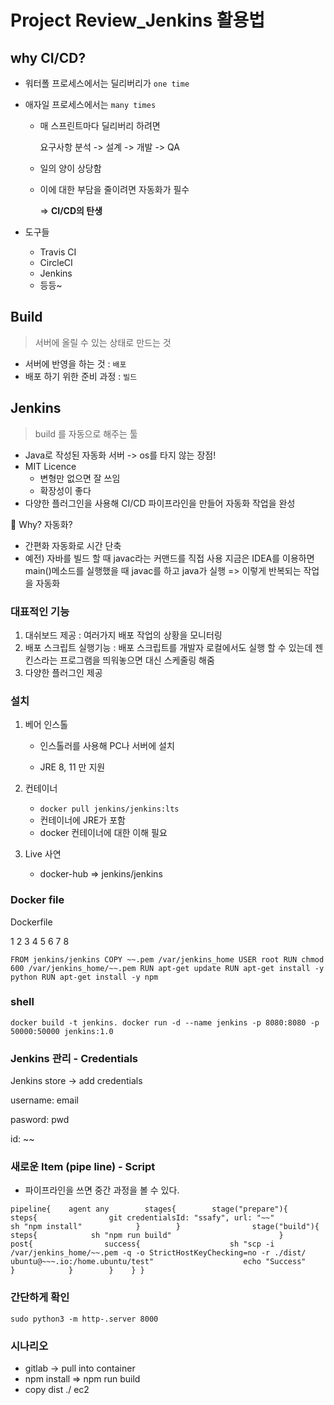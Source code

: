 # Project Review_Jenkins 활용법

## why CI/CD?

- 워터폴 프로세스에서는 딜리버리가 `one time`

- 애자일 프로세스에서는 `many times`

  - 매 스프린트마다 딜리버리 하려면

    요구사항 분석 -> 설계 -> 개발 -> QA

  - 일의 양이 상당함

  - 이에 대한 부담을 줄이려면 자동화가 필수

    => **CI/CD의 탄생**

- 도구들

  - Travis CI
  - CircleCI
  - Jenkins
  - 등등~

## Build
 > 서버에 올릴 수 있는 상태로 만드는 것
 - 서버에 반영을 하는 것 : `배포`
 - 배포 하기 위한 준비 과정 : `빌드`

## Jenkins
 > build 를 자동으로 해주는 툴

- Java로 작성된 자동화 서버 -> os를 타지 않는 장점!
- MIT Licence
  - 변형만 없으면 잘 쓰임
  - 확장성이 좋다
- 다양한 플러그인을 사용해 CI/CD 파이프라인을 만들어 자동화 작업을 완성

 🤔 Why? 자동화?
 - 간편화 자동화로 시간 단축
 - 예전) 자바를 빌드 할 때 javac라는 커맨드를 직접 사용 
   지금은 IDEA를 이용하면 main()메소드를 실행했을 때 javac를 하고 java가 실행
   => 이렇게 반복되는 작업을 자동화

 ### 대표적인 기능
   1. 대쉬보드 제공 : 여러가지 배포 작업의 상황을 모니터링 
   2. 배포 스크립트 실행기능 : 배포 스크립트를 개발자 로컬에서도 실행 할 수 있는데 젠킨스라는 프로그램을 띄워놓으면 대신 스케줄링 해줌
   3. 다양한 플러그인 제공

### 설치

1. 베어 인스톨

   - 인스톨러를 사용해 PC나 서버에 설치

   - JRE 8, 11 만 지원

2. 컨테이너

   - `docker pull jenkins/jenkins:lts`
   - 컨테이너에 JRE가 포함
   - docker 컨테이너에 대한 이해 필요

3. Live 사연

   - docker-hub => jenkins/jenkins

   

### Docker file

Dockerfile

1 2 3 4 5 6 7 8

```
FROM jenkins/jenkins COPY ~~.pem /var/jenkins_home USER root RUN chmod 600 /var/jenkins_home/~~.pem RUN apt-get update RUN apt-get install -y python RUN apt-get install -y npm 
```

### shell

```
docker build -t jenkins. docker run -d --name jenkins -p 8080:8080 -p 50000:50000 jenkins:1.0
```

### Jenkins 관리 - Credentials

Jenkins store -> add credentials

username: email

pasword: pwd

id: ~~

### 새로운 Item (pipe line) - Script

- 파이프라인을 쓰면 중간 과정을 볼 수 있다.

```
pipeline{    agent any        stages{        stage("prepare"){            steps{                git credentialsId: "ssafy", url: "~~"                sh "npm install"            }        }                stage("build"){            steps{            sh "npm run build"                        }            post{                success{                    sh "scp -i /var/jenkins_home/~~.pem -q -o StrictHostKeyChecking=no -r ./dist/ ubuntu@~~~.io:/home.ubuntu/test"                    echo "Success"                }            }        }    } }
```

### 간단하게 확인

```
sudo python3 -m http-.server 8000
```

### 시나리오

- gitlab -> pull into container
- npm install => npm run build
- copy dist ./ ec2

